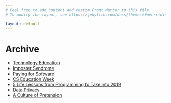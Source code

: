 ```yaml
---
# Feel free to add content and custom Front Matter to this file.
# To modify the layout, see https://jekyllrb.com/docs/themes/#overriding-theme-defaults

layout: default
---
```


<h1>Archive</h1>
<ul>
<li><a href="{{ site.baseurl }}{% post_url 2018-10-27-techeducation %}">Technology Education</a></li>
<li><a href="{{ site.baseurl }}{% post_url 2018-11-08-impostersyndrome %}">Imposter Syndrome</a></li>
<li><a href="{{ site.baseurl }}{% post_url 2018-11-18-payingforsoftware %}">Paying for Software</a></li>
<li><a href="{{ site.baseurl }}{% post_url 2018-12-09-csedweek %}">CS Education Week</a></li>
<li><a href="{{ site.baseurl }}{% post_url 2019-01-13-lifelessonsfromprogramming %}">5 Life Lessons from Programming to Take into 2019</a></li>
<li><a href="{{ site.baseurl }}{% post_url 2019-01-27-dataprivacy %}">Data Privacy</a></li>
<li><a href="{{ site.baseurl }}{% post_url 2019-02-03-acultureofpretension %}">A Culture of Pretension</a></li>
</ul>
